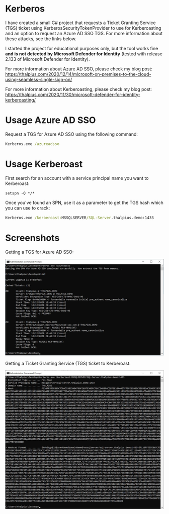 # Kerberos

I have created a small C# project that requests a Ticket Granting Service (TGS) ticket using KerberosSecurityTokenProvider to use for Kerberoasting and an option to request an Azure AD SSO TGS. For more information about these attacks, see the links below.

I started the project for educational purposes only, but the tool works fine **and is not detected by Microsoft Defender for Identity** (tested with release 2.133 of Microsoft Defender for Identity).

For more information about Azure AD SSO, please check my blog post:  
https://thalpius.com/2020/12/14/microsoft-on-premises-to-the-cloud-using-seamless-single-sign-on/

For more information about Kerberoasting, please check my blog post:  
https://thalpius.com/2020/11/30/microsoft-defender-for-identity-kerberoasting/

# Usage Azure AD SSO

Request a TGS for Azure AD SSO using the following command:  
```cmd
Kerberos.exe /azureadsso
```

# Usage Kerberoast

First search for an account with a service principal name you want to Kerberoast:  
```Batchfile
setspn -Q */*
```

Once you've found an SPN, use it as a parameter to get the TGS hash which you can use to crack:  
```cmd
Kerberos.exe /kerberoast:MSSQLSERVER/SQL-Server.thalpius.demo:1433
```

# Screenshots

Getting a TGS for Azure AD SSO:  

![Alt text](/Screenshots/Kerberos01.jpg?raw=true "Azure AD SSO")

Getting a Ticket Granting Service (TGS) ticket to Kerberoast:  

![Alt text](/Screenshots/Kerberos02.jpg?raw=true "Kerberoasting")
